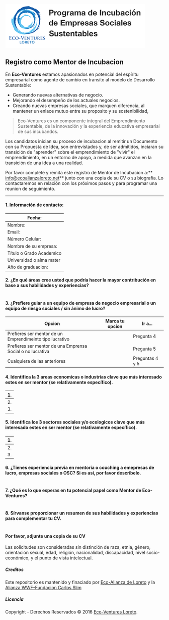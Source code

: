 ![Eco-Ventures Loreto](/images/Eco-Ventures_Logo_1x1.png)

## Registro como Mentor de Incubacion

En **Eco-Ventures** estamos apasionados en potencial del espíritu empresarial como agente de cambio en transito al modelo de Desarrollo Sustentable:

* Generando nuevas alternativas de negocio.
* Mejorando el desempeño de los actuales negocios.
* Creando nuevas empresas sociales, que marquen diferencia, al mantener un enlace mutuo entre su proposito y su sostenibilidad, 

> Eco-Ventures es un componente integral del Emprendimiento Sustentable, de la innovación y la experiencia educativa empresarial de sus incubandos.

Los candidatos inician su proceso de incubacion al remitir un Documento con su Propuesta de Idea, son entrevistados y, de ser admitidos, inciaran su transición de "aprender" sobre el emprendimiento de "vivir" el emprendimiento, en un entorno de apoyo, a medida que avanzan en la transición de una idea a una realidad.

Por favor complete y remita este registro de Mentor de Incubacion a:** info@ecoalianzaloreto.net** junto con una copia de su CV o su biografia. Lo contactaremos en relación con los próximos pasos y para programar una reunion de seguimiento.

---

#### 1. Información de contacto:

| Fecha: |
| --- |
| Nombre: |
| Email: |
| Número Celular: |
| Nombre de su empresa: |
| Título o Grado Academico |
| Universidad o alma mater |
| Año de graduacion: |

#### 2. ¿En qué áreas cree usted que podría hacer la mayor contribución en base a sus habilidades y experiencias?

```

```

#### 3. ¿Prefiere guiar a un equipo de empresa de negocio empresarial o un equipo de riesgo sociales / sin ánimo de lucro?

| Opcion | Marca tu opcion | Ir a... |
| --- | --- | --- |
| Prefieres ser mentor de un Emprendimeinto tipo lucrativo |  | Pregunta 4 |
| Prefieres ser mentor de una Emprensa Social o no lucrativa |  | Pregunta 5 |
| Cualquiera de las anteriores |  | Preguntas 4 y 5 |

#### 4. Identifica la 3 areas economicas o industrias clave que más interesado estes en ser mentor \(se relativamente específico\).

| 1. |
| --- |
| 2. |
| 3. |

#### 5. Identifica los 3 sectores sociales y/o ecologicos clave que más interesado estes en ser mentor \(se relativamente específico\).

| 1. |
| --- |
| 2. |
| 3. |

#### 6. ¿Tienes experiencia previa en mentoria o couching a emepresas de lucro, empresas sociales o OSC? Si es así, por favor describelo.

```

```

#### 7. ¿Qué es lo que esperas en tu potencial papel como Mentor de Eco-Ventures?

```

```

#### 8. Sírvanse proporcionar un resumen de sus habilidades y experiencias para complementar tu CV.

```

```

#### Por favor, adjunte una copia de su CV

Las solicitudes son consideradas sin distinción de raza, etnia, género, orientación sexual, edad, religión, nacionalidad, discapacidad, nivel socio-económico, y el punto de vista intelectual.

##### Creditos

Este repositorio es mantenido y finaciado por [Eco-Alianza de Loreto](http://ecoalianzaloreto.org) y la [Alianza WWF-Fundacion Carlos Slim](http://www.wwf.org.mx/quienes_somos/nuestras_alianzas/alianza_wwf_fundacion_carlos_slim/)

##### Licencia

Copyright - Derechos Reservados © 2016 [Eco-Ventures Loreto](http://ecoventures.strikingly.com).

